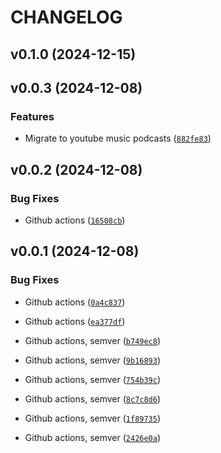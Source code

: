 # CHANGELOG


## v0.1.0 (2024-12-15)


## v0.0.3 (2024-12-08)

### Features

- Migrate to youtube music podcasts
  ([`882fe83`](https://github.com/makermotion/tldl/commit/882fe8346ffc478ff37a9ff569d471a90d4239cc))


## v0.0.2 (2024-12-08)

### Bug Fixes

- Github actions
  ([`16508cb`](https://github.com/makermotion/tldl/commit/16508cb5e6493d56ccb9f9e8a3be779b324d2d35))


## v0.0.1 (2024-12-08)

### Bug Fixes

- Github actions
  ([`0a4c837`](https://github.com/makermotion/tldl/commit/0a4c83707549673484515dfad7923659707a84c6))

- Github actions
  ([`ea377df`](https://github.com/makermotion/tldl/commit/ea377df12d5feb1321a16874e09716a77eccd88d))

- Github actions, semver
  ([`b749ec8`](https://github.com/makermotion/tldl/commit/b749ec82dc63e70d6df9d087ff5a557ed723d7be))

- Github actions, semver
  ([`9b16893`](https://github.com/makermotion/tldl/commit/9b16893af244f60c54d5c8b2dc618dd6aa3af89b))

- Github actions, semver
  ([`754b39c`](https://github.com/makermotion/tldl/commit/754b39c2cd0a97058314b46d079837507a9862b8))

- Github actions, semver
  ([`8c7c8d6`](https://github.com/makermotion/tldl/commit/8c7c8d66149d93fa6697643d0800ae320186809c))

- Github actions, semver
  ([`1f89735`](https://github.com/makermotion/tldl/commit/1f89735bd09b33e81e2126277ad70019702e6ce0))

- Github actions, semver
  ([`2426e0a`](https://github.com/makermotion/tldl/commit/2426e0ae33b5b0df4dfe193d618610812fd9ceb3))
